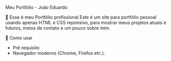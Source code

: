 Meu Portfólio - João Eduardo

📄 Esse é meu Portfólio profissional
Este é um site para portfólio pessoal usando apenas HTML e CSS reponsivo, para mostrar meus projetos atuais e futuros, meios de contato e um pouco sobre mim.

🚀 Como usar
 - Pré requisito
- Navegador moderno (Chrome, Firefox etc.).
